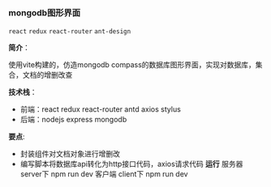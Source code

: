 ### mongodb图形界面

`react` `redux` `react-router` `ant-design`

**简介**：

使用vite构建的，仿造mongodb compass的数据库图形界面，实现对数据库，集合，文档的增删改查

**技术栈**：
- 前端：react redux react-router antd axios stylus
- 后端：nodejs express mongodb 

**要点**:
- 封装组件对文档对象进行增删改
- 编写脚本将数据库api转化为http接口代码，axios请求代码
**运行**
服务器 server下 npm run dev
客户端 client下 npm run dev